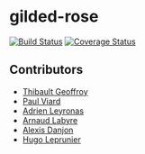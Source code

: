 # gilded-rose

[![Build Status](https://travis-ci.org/ThibaultGeoffroy/gilded-rose.svg?branch=master)](https://travis-ci.org/ThibaultGeoffroy/gilded-rose/)
[![Coverage Status](https://coveralls.io/repos/github/ThibaultGeoffroy/gilded-rose/badge.svg?branch=master&service=github)](https://coveralls.io/github/ThibaultGeoffroy/gilded-rose?branch=master&service=github)

## Contributors


- [Thibault Geoffroy](https://github.com/ThibaultGeoffroy)
- [Paul Viard](https://github.com/PaulVIARD)
- [Adrien Leyronas](https://github.com/adrienleyronas)
- [Arnaud Labyre](https://github.com/arnaudlabyre)
- [Alexis Danjon](https://github.com/AlexisDanjon)
- [Hugo Leprunier](https://github.com/PostNoctem)


